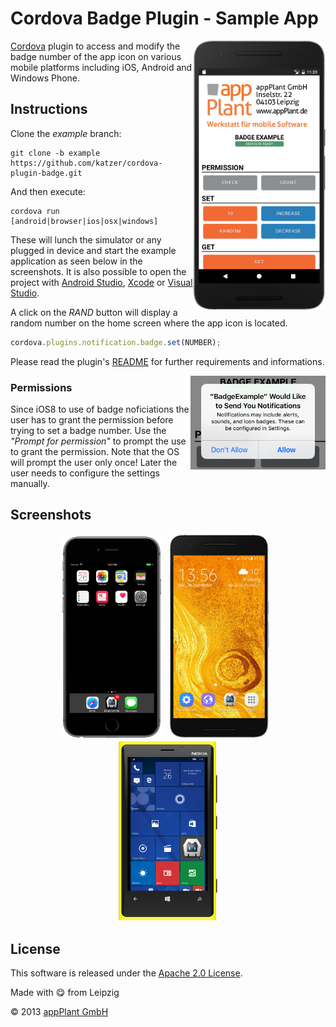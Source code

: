 
Cordova Badge Plugin - Sample App
=================================

<img height="430px" align="right" src="images/overview.png">

[Cordova][cordova] plugin to access and modify the badge number of the app icon on various mobile platforms including iOS, Android and Windows Phone.

## Instructions
Clone the _example_ branch:

    git clone -b example https://github.com/katzer/cordova-plugin-badge.git

And then execute:

    cordova run [android|browser|ios|osx|windows]

These will lunch the simulator or any plugged in device and start the example application as seen below in the screenshots. It is also possible to open the project with [Android Studio][studio], [Xcode][xcode] or [Visual Studio][vs].

A click on the _RAND_ button will display a random number on the home screen where the app icon is located.

```javascript
cordova.plugins.notification.badge.set(NUMBER);
```

Please read the plugin's [README][readme] for further requirements and informations.

<img height="150px" align="right" src="images/permission.png">

### Permissions

Since iOS8 to use of badge noficiations the user has to grant the permission before trying to set a badge number. Use the _"Prompt for permission"_ to prompt the use to grant the permission. Note that the OS will prompt the user only once! Later the user needs to configure the settings manually.


## Screenshots

<p align="center">
    <img width="31.8%" src="images/ios.png"></img>
    &nbsp;
    <img width="31.8%" src="images/android.png"></img>
    &nbsp;
    <img width="31.8%" src="images/windows.png"></img>
</p>


## License

This software is released under the [Apache 2.0 License][apache2_license].

Made with :yum: from Leipzig

© 2013 [appPlant GmbH][appplant]


[cordova]: https://cordova.apache.org
[studio]: https://developer.android.com/sdk/installing/studio.html
[xcode]: https://developer.apple.com/xcode/
[vs]: https://www.visualstudio.com
[readme]: https://github.com/katzer/cordova-plugin-badge/blob/master/README.md
[apache2_license]: http://opensource.org/licenses/Apache-2.0
[appplant]: www.appplant.de



